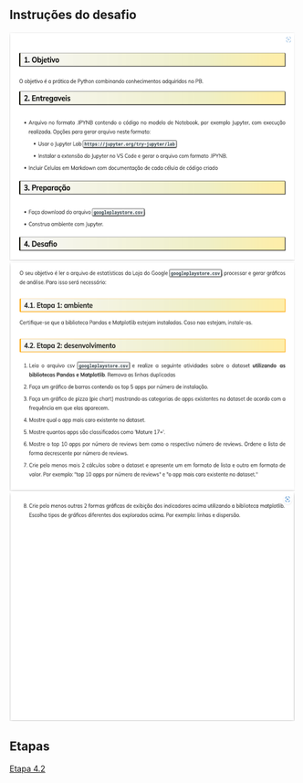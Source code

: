 ## Instruções do desafio
<img src="./instructions/screenshot1.png" alt="picture" width="500" height="400"> <img src="./instructions/screenshot2.png" alt="picture" width="500" height="400">
<img src="./instructions/screenshot3.png" alt="picture" width="500" height="400">  

## Etapas  
[Etapa 4.2](./etapa-4.2/desafio.ipynb) 

